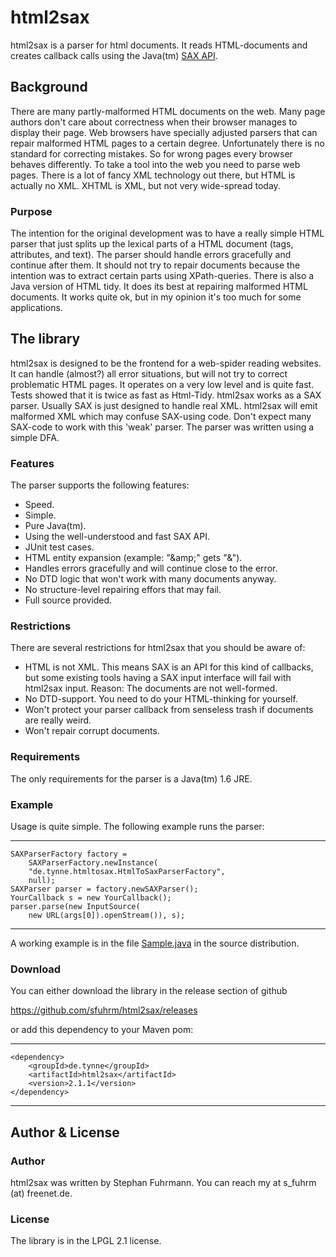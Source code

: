 # html2sax

 html2sax is a parser for html documents. It reads HTML-documents and creates 
callback calls using the Java(tm) [SAX API](http://docs.oracle.com/javase/7/docs/api/org/xml/sax/ContentHandler.html).

## Background

There are many partly-malformed HTML documents on the web. Many page authors don't 
care about correctness when their browser manages to display their page. 
Web browsers have specially adjusted parsers that can repair malformed 
HTML pages to a certain degree. Unfortunately there is no standard for 
correcting mistakes. So for wrong pages every browser behaves differently.
To take a tool into the web you need to parse web pages. There is a lot of 
fancy XML technology out there, but HTML is actually no XML. 
XHTML is XML, but not very wide-spread today. 

### Purpose

The intention for the original development was to have a really simple 
HTML parser that just splits up the lexical parts of a 
HTML document (tags, attributes, and text). The parser should handle errors 
gracefully and continue after them. It should not try to repair documents 
because the intention was to extract certain parts using XPath-queries.
There is also a Java version of HTML tidy. It does its best at repairing 
malformed HTML documents. It works quite ok, but in my opinion it's too 
much for some applications. 

## The library

html2sax is designed to be the frontend for a web-spider reading websites. 
It can handle (almost?) all error situations, 
but will not try to correct problematic HTML pages. 
It operates on a very low level and is quite fast. 
Tests showed that it is twice as fast as Html-Tidy.
html2sax works as a SAX parser. 
Usually SAX is just designed to handle real XML. html2sax will
emit malformed XML which may confuse SAX-using code.
Don't expect many SAX-code to work with this 'weak' parser.
The parser was written using a simple DFA. 

### Features

The parser supports the following features:

* Speed.
* Simple.
* Pure Java(tm).
* Using the well-understood and fast SAX API.
* JUnit test cases.
* HTML entity expansion (example: "&amp;amp;" gets "&").
* Handles errors gracefully and will continue close to the error.
* No DTD logic that won't work with many documents anyway.
* No structure-level repairing effors that may fail.
* Full source provided.

### Restrictions

 There are several restrictions for html2sax that you should be aware of:

* HTML is not XML. This means SAX is an API for this kind of callbacks, but some existing tools having a SAX input interface will fail with html2sax input. Reason: The documents are not well-formed.
* No DTD-support. You need to do your HTML-thinking for yourself.
* Won't protect your parser callback from senseless trash if documents are really weird.
* Won't repair corrupt documents.

### Requirements

The only requirements for the parser is a Java(tm) 1.6 JRE.

### Example

Usage is quite simple. The following example runs the parser:

---------------------------------------

    SAXParserFactory factory = 
        SAXParserFactory.newInstance(
        "de.tynne.htmltosax.HtmlToSaxParserFactory",
        null);
    SAXParser parser = factory.newSAXParser();
    YourCallback s = new YourCallback();
    parser.parse(new InputSource(
        new URL(args[0]).openStream()), s);

---------------------------------------

A working example is in the file [Sample.java](https://github.com/sfuhrm/html2sax/blob/master/src/main/java/de/tynne/htmltosax/Sample.java) in the source distribution. 

### Download

You can either download the library in the release section of github

https://github.com/sfuhrm/html2sax/releases

or add this dependency to your Maven pom:

---------------------------------------
    <dependency>
        <groupId>de.tynne</groupId>
        <artifactId>html2sax</artifactId>
        <version>2.1.1</version>
    </dependency>
---------------------------------------

## Author & License

### Author

html2sax was written by Stephan Fuhrmann. You can reach my at s_fuhrm (at) freenet.de. 

### License

The library is in the LPGL 2.1 license.
